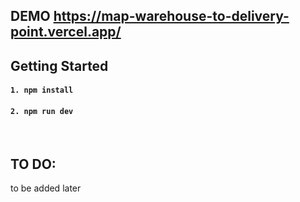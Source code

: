 ## DEMO https://map-warehouse-to-delivery-point.vercel.app/


## Getting Started
#### `1. npm install`
#### `2. npm run dev`

<br>

## TO DO:

to be added later 

